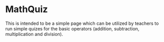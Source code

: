 # MathQuiz

This is intended to be a simple page which can be utilized by teachers to run simple quizes for the basic operators (addition, subtraction, multiplication and division).
